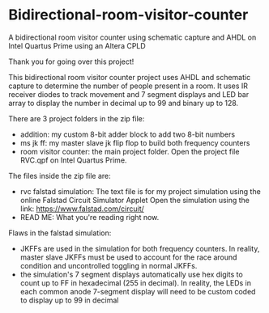 # Bidirectional-room-visitor-counter
A bidirectional room visitor counter using schematic capture and AHDL on Intel Quartus Prime using an Altera CPLD

Thank you for going over this project!

This bidirectional room visitor counter project uses AHDL and schematic capture to determine
the number of people present in a room. It uses IR receiver diodes to track movement and 
7 segment displays and LED bar array to display the number in decimal up to 99 and binary up to 128.

There are 3 project folders in the zip file:
- addition: my custom 8-bit adder block to add two 8-bit numbers 
- ms jk ff: my master slave jk flip flop to build both frequency counters
- room visitor counter: the main project folder. Open the project file RVC.qpf on Intel Quartus Prime.

The files inside the zip file are:
- rvc falstad simulation: The text file is for my project simulation using the online Falstad Circuit Simulator Applet 
  Open the simulation using the link: https://www.falstad.com/circuit/
- READ ME: What you're reading right now.

Flaws in the falstad simulation:
- JKFFs are used in the simulation for both frequency counters. In reality, master slave JKFFs must be used
  to account for the race around condition and uncontrolled toggling in normal JKFFs.
- the simulation's 7 segment displays automatically use hex digits to count up to FF in hexadecimal 
  (255 in decimal). In reality, the LEDs in each common anode 7-segment display will need to be 
  custom coded to display up to 99 in decimal
